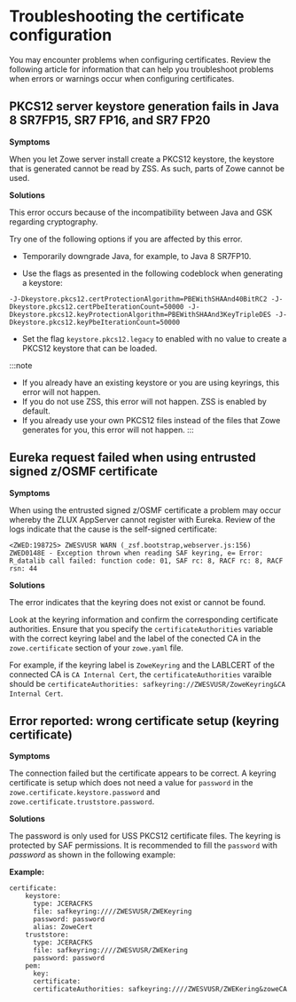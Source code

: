 # Troubleshooting the certificate configuration

You may encounter problems when configuring certificates. Review the following article for  information that can help you troubleshoot problems when errors or warnings occur when configuring certificates.

## PKCS12 server keystore generation fails in Java 8 SR7FP15, SR7 FP16, and SR7 FP20

**Symptoms**

When you let Zowe server install create a PKCS12 keystore, the keystore that is generated cannot be read by ZSS. As such, parts of Zowe cannot be used. 

**Solutions**

This error occurs because of the incompatibility between Java and GSK regarding cryptography.

Try one of the following options if you are affected by this error.

- Temporarily downgrade Java, for example, to Java 8 SR7FP10.

- Use the flags as presented in the following codeblock when generating a keystore: 

```
-J-Dkeystore.pkcs12.certProtectionAlgorithm=PBEWithSHAAnd40BitRC2 -J-
Dkeystore.pkcs12.certPbeIterationCount=50000 -J-
Dkeystore.pkcs12.keyProtectionAlgorithm=PBEWithSHAAnd3KeyTripleDES -J-
Dkeystore.pkcs12.keyPbeIterationCount=50000
```

- Set the flag `keystore.pkcs12.legacy` to enabled with no value to create a PKCS12 keystore that can be loaded.

:::note
* If you already have an existing keystore or you are using keyrings, this error will not happen.
* If you do not use ZSS, this error will not happen. ZSS is enabled by default.
* If you already use your own PKCS12 files instead of the files that Zowe generates for you, this error will not happen. 
:::

## Eureka request failed when using entrusted signed z/OSMF certificate

**Symptoms**

When using the entrusted signed z/OSMF certificate a problem may occur whereby the ZLUX AppServer cannot register with Eureka. Review of the logs indicate that the cause is the self-signed certificate:

```
<ZWED:198725> ZWESVUSR WARN (_zsf.bootstrap,webserver.js:156) ZWED0148E - Exception thrown when reading SAF keyring, e= Error: R_datalib call failed: function code: 01, SAF rc: 8, RACF rc: 8, RACF rsn: 44
```

**Solutions**

The error indicates that the keyring does not exist or cannot be found.

Look at the keyring information and confirm the corresponding certificate authorities. Ensure that you specify the `certificateAuthorities` variable with the correct keyring label and the label of the conected CA in the `zowe.certificate` section of your `zowe.yaml` file. 

For example, if the keyring label is `ZoweKeyring` and the LABLCERT of the connected CA is `CA Internal Cert`, the `certificateAuthorities` varaible should be `certificateAuthorities: safkeyring://ZWESVUSR/ZoweKeyring&CA Internal Cert`.

## Error reported: wrong certificate setup (keyring certificate)

**Symptoms**

The connection failed but the certificate appears to be correct. A keyring certificate is setup which does not need a value for `password` in the `zowe.certificate.keystore.password` and `zowe.certificate.truststore.password`. 

**Solutions**

The password is only used for USS PKCS12 certificate files. The keyring is protected by SAF permissions. It is recommended to fill the `password` with *password* as shown in the following example:

**Example:**
```
certificate:
    keystore:
      type: JCERACFKS
      file: safkeyring:////ZWESVUSR/ZWEKeyring
      password: password
      alias: ZoweCert
    truststore:
      type: JCERACFKS
      file: safkeyring:////ZWESVUSR/ZWEKering
      password: password
    pem:
      key:
      certificate:
      certificateAuthorities: safkeyring:////ZWESVUSR/ZWEKering&zoweCA
```

